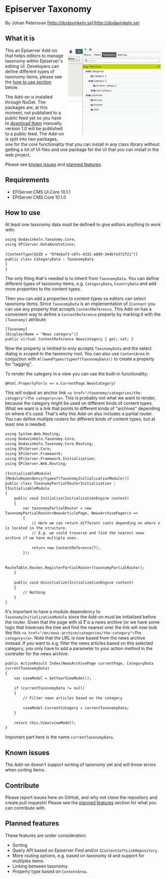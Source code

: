 # Episerver Taxonomy

By Johan Petersson [http://dodavinkeln.se](http://dodavinkeln.se)

## What it is

<img width="300" style="float:right; margin:0 0 10px 10px;" src="https://raw.githubusercontent.com/johanpetersson/episerver-taxonomy/master/taxonomy.png" alt="" />

This an Episerver Add-on that helps editors to manage taxonomy within Episerver's editing UI. Developers can define different types of taxonomy items, please see the [how to use section](#how-to-use) below.

The Add-on is installed through NuGet. The packages are, at this moment, not published to a public feed yet so you have to [download them](releases) manually, version 1.0 will be published to a public feed. The Add-on is split into two packages, one for the core functionality that you can install in any class library without getting a lot of UI files and one package for the UI that you can install in the web project.

Please see [known issues](#known-issues) and [planned features](#planned-features).

## Requirements

* EPiServer.CMS.UI.Core 10.1.1
* EPiServer.CMS.Core 10.1.0

## How to use

At least one taxonomy data must be defined to give editors anything to work with:

    using Dodavinkeln.Taxonomy.Core;
    using EPiServer.DataAnnotations;

    [ContentType(GUID = "974ebaf3-c6fc-4332-a809-344b7e372f21")]
    public class CategoryData : TaxonomyData
    {
    }

The only thing that's needed is to inherit from `TaxonomyData`. You can define different types of taxonomy items, e.g. `CategoryData`, `CountryData` and add more properties to the content types.

Then you can add a properties to content types so editors can select taxonomy items. Since `TaxonomyData` is an implementation of `IContent` you can use any property that accepts `ContentReference`. This Add-on has a convenient way to define a `ContentReference` property by marking it with the `[Taxonomy]` attribute:

    [Taxonomy]
    [Display(Name = "News category")]
    public virtual ContentReference NewsCategory { get; set; }

Now the property is limitied to only accepts `TaxonomyData` and the select dialog is scoped to the taxonomy root. You can also use `ContentArea` in conjuction with `AllowedTypes(typeof(TaxonomyData))` to create a property for "tagging".

To render the category in a view you can use the built-in functionality:

    @Html.PropertyFor(x => x.CurrentPage.NewsCategory)

This will output an anchor link `<a href="/taxonomy/categories/the-category">The category</a>`. This is probably not what we want to render, because the category might be used on different kinds of content types. What we want is a link that points to different kinds of "archives" depending on where it's used. That's why this Add-on also includes a partial router. You can define multiple routers for different kinds of content types, but at least one is needed:

    using System.Web.Routing;
    using Dodavinkeln.Taxonomy.Core;
    using Dodavinkeln.Taxonomy.Core.Routing;
    using EPiServer.Core;
    using EPiServer.Framework;
    using EPiServer.Framework.Initialization;
    using EPiServer.Web.Routing;

    [InitializableModule]
    [ModuleDependency(typeof(TaxonomyInitializationModule))]
    public class TaxonomyPartialRouterInitialization : IInitializableModule
    {
        public void Initialize(InitializationEngine context)
        {
            var taxonomyPartialRouter = new TaxonomyPartialRouter<NewsArticlePage, NewsArchivePage>(x =>
            {
                // Here we can return different roots depending on where x is located in the structure.
                // E.g. we could traverse and find the nearest news archive if we have multiple ones.

                return new ContentReference(7);
            });

            RouteTable.Routes.RegisterPartialRouter(taxonomyPartialRouter);
        }

        public void Uninitialize(InitializationEngine context)
        {
            // Nothing
        }
    }

It's important to have a module dependency to `TaxonomyInitializationModule` since the Add-on must be initialized before the router.
Given that the page with id **7** is a news archive (or we have some logic that traverses the tree and find the nearest one) the link will now look like this `<a href="/en/news-archive/categories/the-category">The category</a>`. Note that the URL is now based from the news archive instead.
If you want to e.g. filter the news articles based on this selected category, you only have to add a parameter to your action method in the controller for the news archive:

    public ActionResult Index(NewsArchivePage currentPage, CategoryData currentTaxonomyData)
    {
        var viewModel = GetYourViewModel();

        if (currentTaxonomyData != null)
        {
            // Filter news articles based on the category

            viewModel.CurrentCategory = currentTaxonomyData;
        }

        return this.View(viewModel);
    }

Important part here is the name `currentTaxonomyData`.

## Known issues

The Add-on doesn't support sorting of taxonomy yet and will throw errors when sorting items.

## Contribute

Please report issues here on GitHub, and why not clone the repository and create pull requests! Please see the [planned features](#planned-features) section for what you can contribute with.

## Planned features

These features are under consideration.

* Sorting
* Query API based on Episerver Find and/or `IContentSoftLinkRepository`.
* More routing options, e.g. based on taxonomy id and support for multiples items.
* Linking between taxonomy.
* Property type based on `ContentArea`.